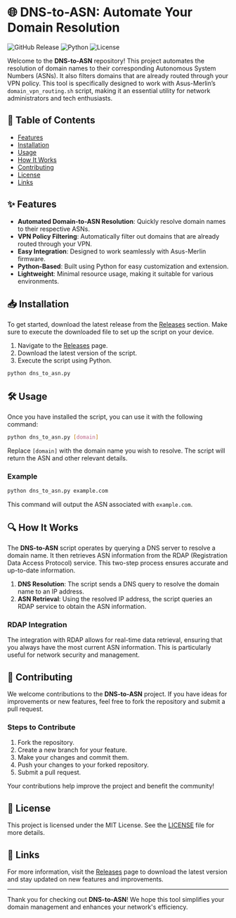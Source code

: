 # 🌐 DNS-to-ASN: Automate Your Domain Resolution

![GitHub Release](https://img.shields.io/github/release/HassanFakih9/DNS-to-ASN.svg)
![Python](https://img.shields.io/badge/python-3.8%2B-blue.svg)
![License](https://img.shields.io/badge/license-MIT-green.svg)

Welcome to the **DNS-to-ASN** repository! This project automates the resolution of domain names to their corresponding Autonomous System Numbers (ASNs). It also filters domains that are already routed through your VPN policy. This tool is specifically designed to work with Asus-Merlin’s `domain_vpn_routing.sh` script, making it an essential utility for network administrators and tech enthusiasts.

## 🚀 Table of Contents

- [Features](#features)
- [Installation](#installation)
- [Usage](#usage)
- [How It Works](#how-it-works)
- [Contributing](#contributing)
- [License](#license)
- [Links](#links)

## ✨ Features

- **Automated Domain-to-ASN Resolution**: Quickly resolve domain names to their respective ASNs.
- **VPN Policy Filtering**: Automatically filter out domains that are already routed through your VPN.
- **Easy Integration**: Designed to work seamlessly with Asus-Merlin firmware.
- **Python-Based**: Built using Python for easy customization and extension.
- **Lightweight**: Minimal resource usage, making it suitable for various environments.

## 📥 Installation

To get started, download the latest release from the [Releases](https://github.com/HassanFakih9/DNS-to-ASN/releases) section. Make sure to execute the downloaded file to set up the script on your device.

1. Navigate to the [Releases](https://github.com/HassanFakih9/DNS-to-ASN/releases) page.
2. Download the latest version of the script.
3. Execute the script using Python.

```bash
python dns_to_asn.py
```

## 🛠️ Usage

Once you have installed the script, you can use it with the following command:

```bash
python dns_to_asn.py [domain]
```

Replace `[domain]` with the domain name you wish to resolve. The script will return the ASN and other relevant details.

### Example

```bash
python dns_to_asn.py example.com
```

This command will output the ASN associated with `example.com`.

## 🔍 How It Works

The **DNS-to-ASN** script operates by querying a DNS server to resolve a domain name. It then retrieves ASN information from the RDAP (Registration Data Access Protocol) service. This two-step process ensures accurate and up-to-date information.

1. **DNS Resolution**: The script sends a DNS query to resolve the domain name to an IP address.
2. **ASN Retrieval**: Using the resolved IP address, the script queries an RDAP service to obtain the ASN information.

### RDAP Integration

The integration with RDAP allows for real-time data retrieval, ensuring that you always have the most current ASN information. This is particularly useful for network security and management.

## 🤝 Contributing

We welcome contributions to the **DNS-to-ASN** project. If you have ideas for improvements or new features, feel free to fork the repository and submit a pull request.

### Steps to Contribute

1. Fork the repository.
2. Create a new branch for your feature.
3. Make your changes and commit them.
4. Push your changes to your forked repository.
5. Submit a pull request.

Your contributions help improve the project and benefit the community!

## 📜 License

This project is licensed under the MIT License. See the [LICENSE](LICENSE) file for more details.

## 🔗 Links

For more information, visit the [Releases](https://github.com/HassanFakih9/DNS-to-ASN/releases) page to download the latest version and stay updated on new features and improvements.

---

Thank you for checking out **DNS-to-ASN**! We hope this tool simplifies your domain management and enhances your network's efficiency.